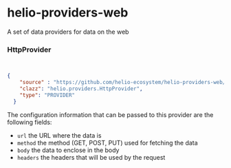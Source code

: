 # helio-providers-web

A set of data providers for data on the web


### HttpProvider

````json


{
    "source" : "https://github.com/helio-ecosystem/helio-providers-web/releases/download/0.1.0/helio-providers-web-0.1.0.jar",
    "clazz": "helio.providers.HttpProvider",
    "type": "PROVIDER"
  }
````

The configuration information that can be passed to this provider are the following fields:

 * `url` the URL where the data is
 * `method` the method (GET, POST, PUT) used for fetching the data
 * `body` the data to enclose in the body
 * `headers` the headers that will be used by the request
